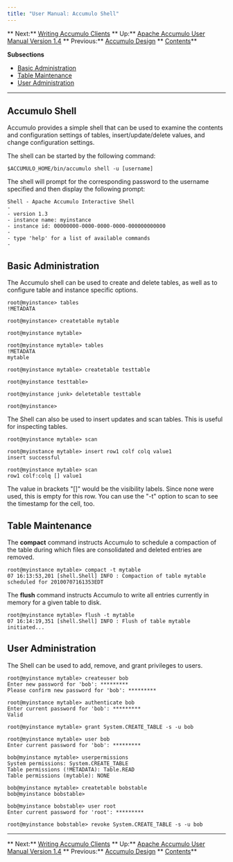 ```yaml
---
title: "User Manual: Accumulo Shell"
---
```


** Next:** [Writing Accumulo Clients][2] ** Up:** [Apache Accumulo User Manual Version 1.4][4] ** Previous:** [Accumulo Design][6]   ** [Contents][8]**   
  
<a id="CHILD_LINKS"></a>**Subsections**

* [Basic Administration][9]
* [Table Maintenance][10]
* [User Administration][11]

* * *

## <a id="Accumulo_Shell"></a> Accumulo Shell

Accumulo provides a simple shell that can be used to examine the contents and configuration settings of tables, insert/update/delete values, and change configuration settings. 

The shell can be started by the following command: 
    
    
    $ACCUMULO_HOME/bin/accumulo shell -u [username]
    

The shell will prompt for the corresponding password to the username specified and then display the following prompt: 
    
    
    Shell - Apache Accumulo Interactive Shell
    -
    - version 1.3
    - instance name: myinstance
    - instance id: 00000000-0000-0000-0000-000000000000
    -
    - type 'help' for a list of available commands
    -
    

## <a id="Basic_Administration"></a> Basic Administration

The Accumulo shell can be used to create and delete tables, as well as to configure table and instance specific options. 
    
    
    root@myinstance> tables
    !METADATA
    
    root@myinstance> createtable mytable
    
    root@myinstance mytable>
    
    root@myinstance mytable> tables
    !METADATA
    mytable
    
    root@myinstance mytable> createtable testtable
    
    root@myinstance testtable>
    
    root@myinstance junk> deletetable testtable
    
    root@myinstance>
    

The Shell can also be used to insert updates and scan tables. This is useful for inspecting tables. 
    
    
    root@myinstance mytable> scan
    
    root@myinstance mytable> insert row1 colf colq value1
    insert successful
    
    root@myinstance mytable> scan
    row1 colf:colq [] value1
    

The value in brackets "[]" would be the visibility labels. Since none were used, this is empty for this row. You can use the "-t" option to scan to see the timestamp for the cell, too. 

## <a id="Table_Maintenance"></a> Table Maintenance

The **compact** command instructs Accumulo to schedule a compaction of the table during which files are consolidated and deleted entries are removed. 
    
    
    root@myinstance mytable> compact -t mytable
    07 16:13:53,201 [shell.Shell] INFO : Compaction of table mytable
    scheduled for 20100707161353EDT
    

The **flush** command instructs Accumulo to write all entries currently in memory for a given table to disk. 
    
    
    root@myinstance mytable> flush -t mytable
    07 16:14:19,351 [shell.Shell] INFO : Flush of table mytable
    initiated...
    

## <a id="User_Administration"></a> User Administration

The Shell can be used to add, remove, and grant privileges to users. 
    
    
    root@myinstance mytable> createuser bob
    Enter new password for 'bob': *********
    Please confirm new password for 'bob': *********
    
    root@myinstance mytable> authenticate bob
    Enter current password for 'bob': *********
    Valid
    
    root@myinstance mytable> grant System.CREATE_TABLE -s -u bob
    
    root@myinstance mytable> user bob
    Enter current password for 'bob': *********
    
    bob@myinstance mytable> userpermissions
    System permissions: System.CREATE_TABLE
    Table permissions (!METADATA): Table.READ
    Table permissions (mytable): NONE
    
    bob@myinstance mytable> createtable bobstable
    bob@myinstance bobstable>
    
    bob@myinstance bobstable> user root
    Enter current password for 'root': *********
    
    root@myinstance bobstable> revoke System.CREATE_TABLE -s -u bob
    

* * *

** Next:** [Writing Accumulo Clients][2] ** Up:** [Apache Accumulo User Manual Version 1.4][4] ** Previous:** [Accumulo Design][6]   ** [Contents][8]**

   [2]: Writing_Accumulo_Clients.html
   [4]: accumulo_user_manual.html
   [6]: Accumulo_Design.html
   [8]: Contents.html
   [9]: Accumulo_Shell.html#Basic_Administration
   [10]: Accumulo_Shell.html#Table_Maintenance
   [11]: Accumulo_Shell.html#User_Administration

